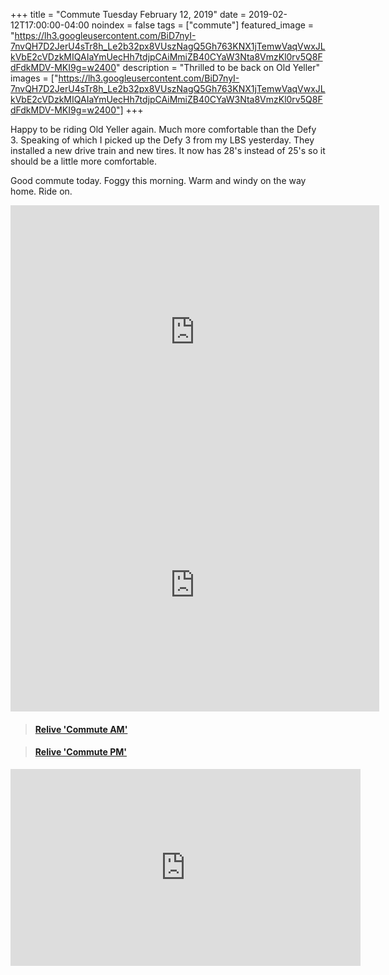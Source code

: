 +++
title =  "Commute Tuesday February 12, 2019"
date = 2019-02-12T17:00:00-04:00
noindex = false
tags = ["commute"]
featured_image = "https://lh3.googleusercontent.com/BiD7nyI-7nvQH7D2JerU4sTr8h_Le2b32px8VUszNagQ5Gh763KNX1jTemwVaqVwxJLkVbE2cVDzkMIQAIaYmUecHh7tdjpCAiMmiZB40CYaW3Nta8VmzKl0rv5Q8FdFdkMDV-MKI9g=w2400"
description = "Thrilled to be back on Old Yeller"
images = ["https://lh3.googleusercontent.com/BiD7nyI-7nvQH7D2JerU4sTr8h_Le2b32px8VUszNagQ5Gh763KNX1jTemwVaqVwxJLkVbE2cVDzkMIQAIaYmUecHh7tdjpCAiMmiZB40CYaW3Nta8VmzKl0rv5Q8FdFdkMDV-MKI9g=w2400"]
+++

Happy to be riding Old Yeller again. Much more comfortable than the Defy 3. Speaking of which I picked up the Defy 3 from my LBS yesterday. They installed a new drive train and new tires. It now has 28's instead of 25's so it should be a little more comfortable.

Good commute today. Foggy this morning. Warm and windy on the way home. Ride on.

<iframe height='405' width='590' frameborder='0' allowtransparency='true' scrolling='no' src='https://www.strava.com/activities/2140674892/embed/52ea5558260b5c03d16cbd3bf1e52ed5365174a3'></iframe>

<iframe height='405' width='590' frameborder='0' allowtransparency='true' scrolling='no' src='https://www.strava.com/activities/2142178623/embed/5fcedf19913b60f73159487ecf14bd95bb493bde'></iframe>

<blockquote class="embedly-card" data-card-controls="0" data-card-key="f1631a41cb254ca5b035dc5747a5bd75"><h4><a href="https://www.relive.cc/view/2140674892?r=embed-site">Relive 'Commute AM'</a></h4></blockquote>
        <script async src="https://cdn.embedly.com/widgets/platform.js" charset="UTF-8"></script>

<blockquote class="embedly-card" data-card-controls="0" data-card-key="f1631a41cb254ca5b035dc5747a5bd75"><h4><a href="https://www.relive.cc/view/2142178623?r=embed-site">Relive 'Commute PM'</a></h4></blockquote>
        <script async src="https://cdn.embedly.com/widgets/platform.js" charset="UTF-8"></script>


<iframe width="560" height="315" src="https://www.youtube.com/embed/wmTtj4EJWD4" frameborder="0" allow="accelerometer; autoplay; encrypted-media; gyroscope; picture-in-picture" allowfullscreen></iframe>
